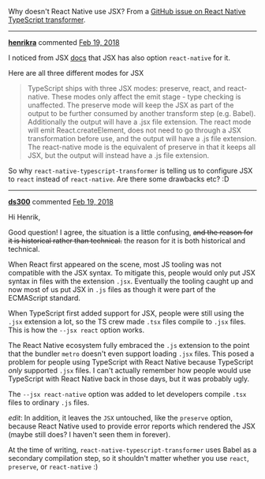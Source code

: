 

Why doesn't React Native use JSX?  From a [GitHub issue on React Native TypeScript transformer](https://github.com/ds300/react-native-typescript-transformer/issues/46).

---

**[henrikra](https://github.com/henrikra)** commented [Feb 19, 2018](https://github.com/ds300/react-native-typescript-transformer/issues/46#issue-298217181)

I noticed from JSX [docs](https://www.typescriptlang.org/docs/handbook/jsx.html) that JSX has also option `react-native` for it.

Here are all three different modes for JSX

> TypeScript ships with three JSX modes: preserve, react, and react-native. These modes only affect the emit stage - type checking is unaffected. The preserve mode will keep the JSX as part of the output to be further consumed by another transform step (e.g. Babel). Additionally the output will have a .jsx file extension. The react mode will emit React.createElement, does not need to go through a JSX transformation before use, and the output will have a .js file extension. The react-native mode is the equivalent of preserve in that it keeps all JSX, but the output will instead have a .js file extension.

So why `react-native-typescript-transformer` is telling us to configure JSX to `react` instead of `react-native`. Are there some drawbacks etc? :D

---

**[ds300](https://github.com/ds300)** commented [Feb 19, 2018](https://github.com/ds300/react-native-typescript-transformer/issues/46#issuecomment-366646702) 

Hi Henrik,

Good question! I agree, the situation is a little confusing, ~~and the reason for it is historical rather than technical.~~ the reason for it is both historical and technical.

When React first appeared on the scene, most JS tooling was not compatible with the JSX syntax. To mitigate this, people would only put JSX syntax in files with the extension `.jsx`. Eventually the tooling caught up and now most of us put JSX in `.js` files as though it were part of the ECMAScript standard.

When TypeScript first added support for JSX, people were still using the `.jsx` extension a lot, so the TS crew made `.tsx` files compile to `.jsx` files. This is how the `--jsx react` option works.

The React Native ecosystem fully embraced the `.js` extension to the point that the bundler `metro` doesn't even support loading `.jsx` files. This posed a problem for people using TypeScript with React Native because TypeScript _only_ supported `.jsx` files. I can't actually remember how people would use TypeScript with React Native back in those days, but it was probably ugly.

The `--jsx react-native` option was added to let developers compile `.tsx` files to ordinary `.js` files.

_edit_: In addition, it leaves the `JSX` untouched, like the `preserve` option, because React Native used to provide error reports which rendered the JSX (maybe still does? I haven't seen them in forever).

At the time of writing, `react-native-typescript-transformer` uses Babel as a secondary compilation step, so it shouldn't matter whether you use `react`, `preserve`, or `react-native` :)
